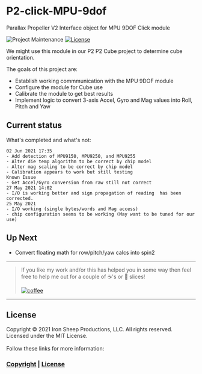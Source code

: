 # P2-click-MPU-9dof
Parallax Propeller V2 Interface object for MPU 9DOF Click module 

![Project Maintenance][maintenance-shield]
[![License][license-shield]](LICENSE) 

We might use this module in our P2 P2 Cube project to determine cube orientation.

The goals of this project are:


- Establish working commmunication with the MPU 9DOF module
- Configure the module for Cube use
- Calibrate the module to get best results
- Implement logic to convert 3-axis Accel, Gyro and Mag values into Roll, Pitch and Yaw

## Current status

What's completed and what's not:

```
02 Jun 2021 17:35
- Add detection of MPU9150, MPU9250, and MPU9255
- Alter die temp algorithm to be correct by chip model
- Alter mag scaling to be correct by chip model
- Calibration appears to work but still testing
Known Issue
- Get Accel/Gyro conversion from raw still not correct
27 May 2021 14:02
- I/O is working better and sign propagation of reading  has been corrected.
25 May 2021
- I/O working (single bytes/words and Mag access)
- chip configuration seems to be working (May want to be tuned for our use)
```

## Up Next

- Convert floating math for row/pitch/yaw calcs into spin2

---

> If you like my work and/or this has helped you in some way then feel free to help me out for a couple of :coffee:'s or :pizza: slices! 
> 
> [![coffee](https://www.buymeacoffee.com/assets/img/custom_images/black_img.png)](https://www.buymeacoffee.com/ironsheep)

---

## License

Copyright © 2021 Iron Sheep Productions, LLC. All rights reserved.<br />
Licensed under the MIT License. <br>
<br>
Follow these links for more information:

### [Copyright](copyright) | [License](LICENSE)



[maintenance-shield]: https://img.shields.io/badge/maintainer-stephen%40ironsheep%2ebiz-blue.svg?style=for-the-badge

[marketplace-version]: https://vsmarketplacebadge.apphb.com/version-short/ironsheepproductionsllc.spin2.svg

[marketplace-installs]: https://vsmarketplacebadge.apphb.com/installs-short/ironsheepproductionsllc.spin2.svg

[marketplace-rating]: https://vsmarketplacebadge.apphb.com/rating-short/ironsheepproductionsllc.spin2.svg

[license-shield]: https://camo.githubusercontent.com/bc04f96d911ea5f6e3b00e44fc0731ea74c8e1e9/68747470733a2f2f696d672e736869656c64732e696f2f6769746875622f6c6963656e73652f69616e74726963682f746578742d646976696465722d726f772e7376673f7374796c653d666f722d7468652d6261646765

